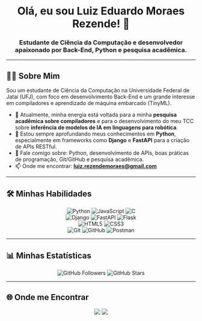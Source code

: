 <div align="center">
  <h1>Olá, eu sou Luiz Eduardo Moraes Rezende! 👋</h1>
  <h3>Estudante de Ciência da Computação e desenvolvedor apaixonado por Back-End, Python e pesquisa acadêmica.</h3>
</div>

---

## 👨‍💻 Sobre Mim

Sou um estudante de Ciência da Computação na Universidade Federal de Jataí (UFJ), com foco em desenvolvimento Back-End e um grande interesse em compiladores e aprendizado de máquina embarcado (TinyML).

- 🔭 Atualmente, minha energia está voltada para a minha **pesquisa acadêmica sobre compiladores** e para o desenvolvimento do meu TCC sobre **inferência de modelos de IA em linguagens para robótica**.
- 🌱 Estou sempre aprofundando meus conhecimentos em **Python**, especialmente em frameworks como **Django** e **FastAPI** para a criação de APIs RESTful.
- 💬 Fale comigo sobre: Python, desenvolvimento de APIs, boas práticas de programação, Git/GitHub e pesquisa acadêmica.
- 📫 Onde me encontrar: **luiz.rezendemoraes@gmail.com**

---

## 🛠️ Minhas Habilidades

<div align="center">
  <img src="https://img.shields.io/badge/Python-3776AB?style=for-the-badge&logo=python&logoColor=white" alt="Python"/>
  <img src="https://img.shields.io/badge/JavaScript-F7DF1E?style=for-the-badge&logo=javascript&logoColor=black" alt="JavaScript"/>
  <img src="https://img.shields.io/badge/C-A8B9CC?style=for-the-badge&logo=c&logoColor=black" alt="C"/>
  <br>
  <img src="https://img.shields.io/badge/Django-092E20?style=for-the-badge&logo=django&logoColor=white" alt="Django"/>
  <img src="https://img.shields.io/badge/FastAPI-005571?style=for-the-badge&logo=fastapi&logoColor=white" alt="FastAPI"/>
  <img src="https://img.shields.io/badge/Flask-000000?style=for-the-badge&logo=flask&logoColor=white" alt="Flask"/>
  <br>
  <img src="https://img.shields.io/badge/HTML5-E34F26?style=for-the-badge&logo=html5&logoColor=white" alt="HTML5"/>
  <img src="https://img.shields.io/badge/CSS3-1572B6?style=for-the-badge&logo=css3&logoColor=white" alt="CSS3"/>
  <br>
  <img src="https://img.shields.io/badge/Git-E34F26?style=for-the-badge&logo=git&logoColor=white" alt="Git"/>
  <img src="https://img.shields.io/badge/GitHub-181717?style=for-the-badge&logo=github&logoColor=white" alt="GitHub"/>
  <img src="https://img.shields.io/badge/Postman-FF6C37?style=for-the-badge&logo=postman&logoColor=white" alt="Postman"/>
</div>

---

## 📊 Minhas Estatísticas

<!--
<div align="center">
  <a href="https://github.com/LuizEduardoRezende">
  <img height="180em" src="https://github-readme-stats.vercel.app/api?username=LuizEduardoRezende"&show_icons=true&theme=dracula&include_all_commits=true&count_private=true"/>
  <img height="180em" src="https://github-readme-stats.vercel.app/api/top-langs/?username=LuizEduardoRezende"&layout=compact&langs_count=7&theme=dracula"/>
  </a>
</div>
-->

<div align="center">
  <!-- Alternativa: Shields.io Badges -->
  <img src="https://img.shields.io/github/followers/LuizEduardoRezende?style=social" alt="GitHub Followers"/>
  <img src="https://img.shields.io/github/stars/LuizEduardoRezende?style=social" alt="GitHub Stars"/>
  <!-- Alternativa: Adicione uma captura de tela estática das suas estatísticas -->
  <!-- <img src="static-stats-screenshot.png" alt="Minhas Estatísticas"/> -->
</div>

---

## 🌐 Onde me Encontrar

<div align="center">
  <a href="www.linkedin.com/in/luizeduardorezende" target="_blank"><img src="https://img.shields.io/badge/-LinkedIn-%230077B5?style=for-the-badge&logo=linkedin&logoColor=white" target="_blank"></a>
  <a href="mailto:luiz.rezendemoraes@gmail.com"><img src="https://img.shields.io/badge/-Gmail-%23333?style=for-the-badge&logo=gmail&logoColor=white" target="_blank"></a>
</div>
